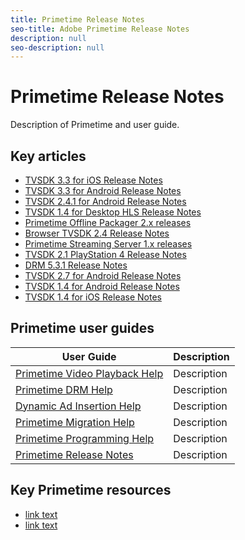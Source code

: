 ```yaml
---
title: Primetime Release Notes
seo-title: Adobe Primetime Release Notes
description: null
seo-description: null
---
```


# Primetime Release Notes

Description of Primetime and user guide.

## Key articles

+ [TVSDK 3.3 for iOS Release Notes](tvsdk-33-ios.md)
+ [TVSDK 3.3 for Android Release Notes](tvsdk-33-android.md)
+ [TVSDK 2.4.1 for Android Release Notes](tvsdk-24-android.md)
+ [TVSDK 1.4 for Desktop HLS Release Notes](tvsdk-1-4-desktop-hls.md)
+ [Primetime Offline Packager 2.x releases](offline-packager-2x-release-note.md)
+ [Browser TVSDK 2.4 Release Notes](tvsdk-24-browser.md)
+ [Primetime Streaming Server 1.x releases](primetime-streaming-server-1x.md)
+ [TVSDK 2.1 PlayStation 4 Release Notes](tvsdk-21-ps4.md)
+ [DRM 5.3.1 Release Notes](drm-531-release-notes.md)
+ [TVSDK 2.7 for Android Release Notes](tvsdk-27-android.md)
+ [TVSDK 1.4 for Android Release Notes](tvsdk-1-4-android.md)
+ [TVSDK 1.4 for iOS Release Notes](tvsdk-1-4-ios.md)

## Primetime user guides

| User Guide | Description |
|--- |--- |
| [Primetime Video Playback Help](/help/android-1.4-reference-implementation/home.md) | Description |
| [Primetime DRM Help](/help/digital-rights-management/home.md) | Description |
| [Dynamic Ad Insertion Help](/help/dynamic-ad-insertion/home.md) | Description |
| [Primetime Migration Help](/help/migration-guides/home.md) | Description |
| [Primetime Programming Help](/help/programming/home.md) | Description |
| [Primetime Release Notes](/help/release-notes/home.md) | Description |

## Key Primetime resources

+ [link text](/help/dynamic-ad-insertion/introduction.md)
+ [link text](/help/dynamic-ad-insertion/introduction.md)
